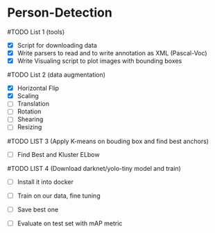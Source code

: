 # Person-Detection
#TODO List 1 (tools)
- [X] Script for downloading data
- [X] Write parsers to read and to  write annotation as XML  (Pascal-Voc)
- [X] Write Visualing script to plot  images with bounding boxes

#TODO List 2 (data augmentation)
- [X] Horizontal Flip
- [X] Scaling
- [ ] Translation
- [ ] Rotation
- [ ] Shearing
- [ ] Resizing

#TODO LIST 3 (Apply K-means on bouding box and find best anchors)
- [ ] Find Best and Kluster ELbow

#TODO LIST 4 (Download darknet/yolo-tiny model and train)
- [ ] Install it into docker
- [ ] Train on our data, fine tuning
- [ ] Save best one
- [ ] Evaluate on test set with mAP metric
 

